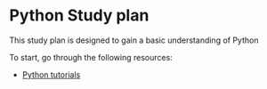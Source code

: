 # Python Study plan
This study plan is designed to gain a basic understanding of Python

To start, go through the following resources:
- [Python tutorials](https://github.com/anshulpodaar/python_tutorials/blob/main/%5B01%5D%20Python/Resources.md)
